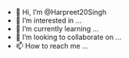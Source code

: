 - 👋 Hi, I’m @Harpreet20Singh
- 👀 I’m interested in ...
- 🌱 I’m currently learning ...
- 💞️ I’m looking to collaborate on ...
- 📫 How to reach me ...

<!---
Harpreet20Singh/Harpreet20Singh is a ✨ special ✨ repository because its `README.md` (this file) appears on your GitHub profile.
You can click the Preview link to take a look at your changes.
--->
